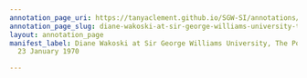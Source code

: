 ```yaml
---
annotation_page_uri: https://tanyaclement.github.io/SGW-SI/annotations/diane-wakoski-at-sir-george-williams-university-the-poetry-series-23-january-1970-canvas-1-unknown.json
annotation_page_slug: diane-wakoski-at-sir-george-williams-university-the-poetry-series-23-january-1970-canvas-1-unknown
layout: annotation_page
manifest_label: Diane Wakoski at Sir George Williams University, The Poetry Series,
  23 January 1970

---
```

